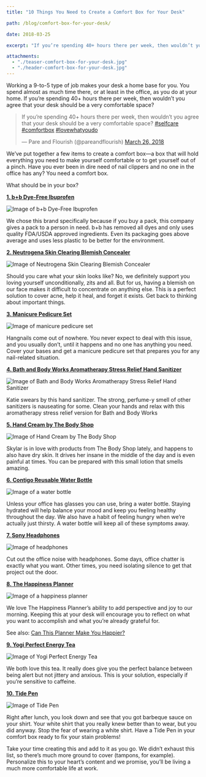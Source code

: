 ```yaml
---
title: "10 Things You Need to Create a Comfort Box for Your Desk"

path: /blog/comfort-box-for-your-desk/

date: 2018-03-25

excerpt: "If you’re spending 40+ hours there per week, then wouldn’t you agree that your desk should be a very comfortable space?"

attachments:
  - "./teaser-comfort-box-for-your-desk.jpg"
  - "./header-comfort-box-for-your-desk.jpg"
---
```


Working a 9-to-5 type of job makes your desk a home base for you. You spend almost as much time there, or at least in the office, as you do at your home. If you’re spending 40+ hours there per week, then wouldn’t you agree that your desk should be a very comfortable space?

<blockquote class="twitter-tweet tw-align-center" data-lang="en"><p lang="en" dir="ltr">If you’re spending 40+ hours there per week, then wouldn’t you agree that your desk should be a very comfortable space? <a href="https://twitter.com/hashtag/selfcare?src=hash&amp;ref_src=twsrc%5Etfw">#selfcare</a> <a href="https://twitter.com/hashtag/comfortbox?src=hash&amp;ref_src=twsrc%5Etfw">#comfortbox</a> <a href="https://twitter.com/hashtag/lovewhatyoudo?src=hash&amp;ref_src=twsrc%5Etfw">#lovewhatyoudo</a></p>&mdash; Pare and Flourish (@pareandflourish) <a href="https://twitter.com/pareandflourish/status/978251998213607424?ref_src=twsrc%5Etfw">March 26, 2018</a></blockquote>
<script async src="https://platform.twitter.com/widgets.js" charset="utf-8"></script>


We’ve put together a few items to create a comfort box—a box that will hold everything you need to make yourself comfortable or to get yourself out of a pinch. Have you ever been in dire need of nail clippers and no one in the office has any? You need a comfort box.

What should be in your box?

**[1. b+b Dye-Free Ibuprofen](https://www.amazon.com/gp/product/B072TZ43DR/ref=as_li_qf_asin_il_tl?ie=UTF8&tag=pareandflouri-20&creative=9325&linkCode=as2&creativeASIN=B072TZ43DR&linkId=bbfe959c6d39018683c32ab5ce8c7504)**

<div class="row">
  <div class="col-md-4 col-sm-6">
    <img class="img-responsive" src="/assets/images/posts/comfort-desk/ibuprofen.jpg" alt="Image of b+b Dye-Free Ibuprofen">
  </div>
  <div class="col-md-8 col-sm-6">
    <p>We chose this brand specifically because if you buy a pack, this company gives a pack to a person in need. b+b has removed all dyes and only uses quality FDA/USDA approved ingredients. Even its packaging goes above average and uses less plastic to be better for the environment.</p>
  </div>
</div>

**[2. Neutrogena Skin Clearing Blemish Concealer](https://www.amazon.com/gp/product/B075X191YX/ref=as_li_qf_asin_il_tl?ie=UTF8&tag=pareandflouri-20&creative=9325&linkCode=as2&creativeASIN=B075X191YX&linkId=193e9c7b3e79019572a2065f4b3ca850)**

<div class="row">
  <div class="col-md-4 col-sm-6">
    <img class="img-responsive" src="/assets/images/posts/comfort-desk/skin-cleaning.jpg" alt="Image of Neutrogena Skin Clearing Blemish Concealer">
  </div>
  <div class="col-md-8 col-sm-6">
    <p>Should you care what your skin looks like? No, we definitely support you loving yourself unconditionally, zits and all. But for us, having a blemish on our face makes it difficult to concentrate on anything else. This is a perfect solution to cover acne, help it heal, and forget it exists. Get back to thinking about important things.</p>
  </div>
</div>

**[3. Manicure Pedicure Set](https://www.amazon.com/gp/product/B078YQW3RN/ref=as_li_qf_asin_il_tl?ie=UTF8&tag=pareandflouri-20&creative=9325&linkCode=as2&creativeASIN=B078YQW3RN&linkId=bacfabf48dca785e9aa66b28c663f85a)**

<div class="row">
  <div class="col-md-4 col-sm-6">
    <img class="img-responsive" src="/assets/images/posts/comfort-desk/manicure-pedicure-set.jpg" alt="Image of manicure pedicure set">
  </div>
  <div class="col-md-8 col-sm-6">
    <p>Hangnails come out of nowhere. You never expect to deal with this issue, and you usually don’t, until it happens and no one has anything you need. Cover your bases and get a manicure pedicure set that prepares you for any nail-related situation.</p>
  </div>
</div>

**[4. Bath and Body Works Aromatherapy Stress Relief Hand Sanitizer](https://www.amazon.com/gp/product/B075ZHNM7N/ref=as_li_qf_asin_il_tl?ie=UTF8&tag=pareandflouri-20&creative=9325&linkCode=as2&creativeASIN=B075ZHNM7N&linkId=eb47e8aaa2499745a0eb459f901eee64)**

<div class="row">
  <div class="col-md-4 col-sm-6">
    <img class="img-responsive" src="/assets/images/posts/comfort-desk/hand-sanitizer.jpg" alt="Image of Bath and Body Works Aromatherapy Stress Relief Hand Sanitizer">
  </div>
  <div class="col-md-8 col-sm-6">
    <p>Katie swears by this hand sanitizer. The strong, perfume-y smell of other sanitizers is nauseating for some. Clean your hands and relax with this aromatherapy stress relief version for Bath and Body Works</p>
  </div>
</div>

**[5. Hand Cream by The Body Shop](https://www.amazon.com/gp/product/B00OB87KKK/ref=as_li_qf_asin_il_tl?ie=UTF8&tag=pareandflouri-20&creative=9325&linkCode=as2&creativeASIN=B00OB87KKK&linkId=e338ea7aa9fbd316eaa89346e4b24618)**

<div class="row">
  <div class="col-md-4 col-sm-6">
    <img class="img-responsive" src="/assets/images/posts/comfort-desk/hand-cream.jpg" alt="Image of Hand Cream by The Body Shop">
  </div>
  <div class="col-md-8 col-sm-6">
    <p>Skylar is in love with products from The Body Shop lately, and happens to also have dry skin. It drives her insane in the middle of the day and is even painful at times. You can be prepared with this small lotion that smells amazing.</p>
  </div>
</div>

**[6. Contigo Reusable Water Bottle](https://www.amazon.com/gp/product/B00YYBBYN8/ref=as_li_qf_asin_il_tl?ie=UTF8&tag=pareandflouri-20&creative=9325&linkCode=as2&creativeASIN=B00YYBBYN8&linkId=d321e2151c8b4a9670e17f65594880c6)**

<div class="row">
  <div class="col-md-4 col-sm-6">
    <img class="img-responsive" src="/assets/images/posts/comfort-desk/water-bottle.jpg" alt="Image of a water bottle">
  </div>
  <div class="col-md-8 col-sm-6">
    <p>Unless your office has glasses you can use, bring a water bottle. Staying hydrated will help balance your mood and keep you feeling healthy throughout the day. We also have a habit of feeling hungry when we’re actually just thirsty. A water bottle will keep all of these symptoms away.</p>
  </div>
</div>

**[7. Sony Headphones](https://www.amazon.com/gp/product/B00NJ2M33I/ref=as_li_qf_asin_il_tl?ie=UTF8&tag=pareandflouri-20&creative=9325&linkCode=as2&creativeASIN=B00NJ2M33I&linkId=1b2d3ebc2245ce71f343410d41961049)**

<div class="row">
  <div class="col-md-4 col-sm-6">
    <img class="img-responsive" src="/assets/images/posts/comfort-desk/headphones.jpg" alt="Image of headphones">
  </div>
  <div class="col-md-8 col-sm-6">
    <p>Cut out the office noise with headphones. Some days, office chatter is exactly what you want. Other times, you need isolating silence to get that project out the door.</p>
  </div>
</div>

**[8. The Happiness Planner](https://thehappinessplanner.com/?aff=377)**

<div class="row">
  <div class="col-md-4 col-sm-6">
    <img class="img-responsive" src="/assets/images/posts/comfort-desk/happiness-planner.jpg" alt="Image of a happiness planner">
  </div>
  <div class="col-md-8 col-sm-6">
    <p>We love The Happiness Planner’s ability to add perspective and joy to our morning. Keeping this at your desk will encourage you to reflect on what you want to accomplish and what you’re already grateful for.</p>
  </div>
</div>

See also: [Can This Planner Make You Happier?](/blog/can-this-planner-make-you-happier/)

**[9. Yogi Perfect Energy Tea](https://www.amazon.com/gp/product/B00NAZONO6/ref=as_li_qf_asin_il_tl?ie=UTF8&tag=pareandflouri-20&creative=9325&linkCode=as2&creativeASIN=B00NAZONO6&linkId=442ae9300b1776d171b85b41500b351c)**

<div class="row">
  <div class="col-md-4 col-sm-6">
    <img class="img-responsive" src="/assets/images/posts/comfort-desk/yogi-tea.jpg" alt="Image of Yogi Perfect Energy Tea">
  </div>
  <div class="col-md-8 col-sm-6">
    <p>We both love this tea. It really does give you the perfect balance between being alert but not jittery and anxious. This is your solution, especially if you’re sensitive to caffeine.</p>
  </div>
</div>

**[10. Tide Pen](https://www.amazon.com/gp/product/B01C3NAT16/ref=as_li_qf_asin_il_tl?ie=UTF8&tag=pareandflouri-20&creative=9325&linkCode=as2&creativeASIN=B01C3NAT16&linkId=79b3c44333a3fced275dd70d386cb4f8)**

<div class="row">
  <div class="col-md-4 col-sm-6">
    <img class="img-responsive" src="/assets/images/posts/comfort-desk/tide-pen.jpg" alt="Image of Tide Pen">
  </div>
  <div class="col-md-8 col-sm-6">
    <p>Right after lunch, you look down and see that you got barbeque sauce on your shirt. Your white shirt that you really knew better than to wear, but you did anyway. Stop the fear of wearing a white shirt. Have a Tide Pen in your comfort box ready to fix your stain problems!</p>
  </div>
</div>

Take your time creating this and add to it as you go. We didn’t exhaust this list, so there’s much more ground to cover (tampons, for example). Personalize this to your heart’s content and we promise, you’ll be living a much more comfortable life at work.